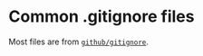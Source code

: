 # Common .gitignore files

Most files are from [`github/gitignore`](https://github.com/github/gitignore).
